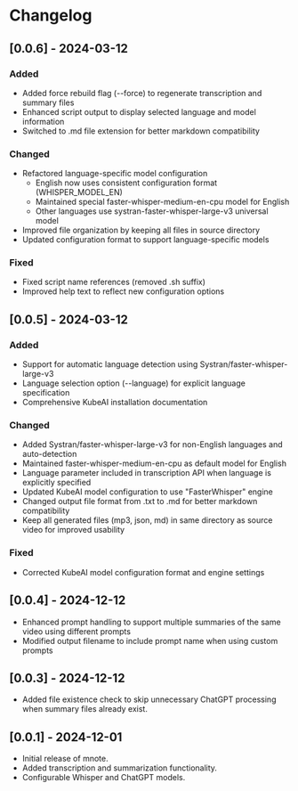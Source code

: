 # Changelog

## [0.0.6] - 2024-03-12

### Added
- Added force rebuild flag (--force) to regenerate transcription and summary files
- Enhanced script output to display selected language and model information
- Switched to .md file extension for better markdown compatibility

### Changed
- Refactored language-specific model configuration
  - English now uses consistent configuration format (WHISPER_MODEL_EN)
  - Maintained special faster-whisper-medium-en-cpu model for English
  - Other languages use systran-faster-whisper-large-v3 universal model
- Improved file organization by keeping all files in source directory
- Updated configuration format to support language-specific models

### Fixed
- Fixed script name references (removed .sh suffix)
- Improved help text to reflect new configuration options

## [0.0.5] - 2024-03-12

### Added
- Support for automatic language detection using Systran/faster-whisper-large-v3
- Language selection option (--language) for explicit language specification
- Comprehensive KubeAI installation documentation

### Changed
- Added Systran/faster-whisper-large-v3 for non-English languages and auto-detection
- Maintained faster-whisper-medium-en-cpu as default model for English
- Language parameter included in transcription API when language is explicitly specified
- Updated KubeAI model configuration to use "FasterWhisper" engine
- Changed output file format from .txt to .md for better markdown compatibility
- Keep all generated files (mp3, json, md) in same directory as source video for improved usability

### Fixed
- Corrected KubeAI model configuration format and engine settings

## [0.0.4] - 2024-12-12

- Enhanced prompt handling to support multiple summaries of the same video using different prompts
- Modified output filename to include prompt name when using custom prompts

## [0.0.3] - 2024-12-12

- Added file existence check to skip unnecessary ChatGPT processing when summary files already exist.

## [0.0.1] - 2024-12-01

- Initial release of mnote.
- Added transcription and summarization functionality.
- Configurable Whisper and ChatGPT models.
